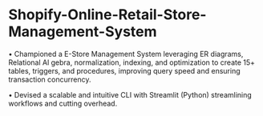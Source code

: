# Shopify-Online-Retail-Store-Management-System

• Championed a E-Store Management System leveraging ER diagrams, Relational Al
gebra, normalization, indexing, and optimization to create 15+ tables, triggers, and
 procedures, improving query speed and ensuring transaction concurrency.

 • Devised a scalable and intuitive CLI with Streamlit (Python) streamlining workflows
 and cutting overhead.
